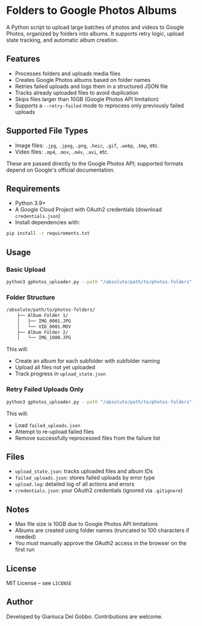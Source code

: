 # Folders to Google Photos Albums

A Python script to upload large batches of photos and videos to Google Photos, organized by folders into albums. It supports retry logic, upload state tracking, and automatic album creation.

## Features

- Processes folders and uploads media files
- Creates Google Photos albums based on folder names
- Retries failed uploads and logs them in a structured JSON file
- Tracks already uploaded files to avoid duplication
- Skips files larger than 10GB (Google Photos API limitation)
- Supports a `--retry-failed` mode to reprocess only previously failed uploads

## Supported File Types

- Image files: `.jpg`, `.jpeg`, `.png`, `.heic`, `.gif`, `.webp`, `.bmp`, etc.
- Video files: `.mp4`, `.mov`, `.m4v`, `.avi`, etc.

These are passed directly to the Google Photos API; supported formats depend on Google's official documentation.

## Requirements

- Python 3.9+
- A Google Cloud Project with OAuth2 credentials (download `credentials.json`)
- Install dependencies with:

```bash
pip install -r requirements.txt
```
## Usage

### Basic Upload
```bash
python3 gphotos_uploader.py --path "/absolute/path/to/photos-folders"
```
### Folder Structure

```bash
/absolute/path/to/photos-folders/
    ├── Album Folder 1/
    │   ├── IMG_0001.JPG
    │   └── VID_0001.MOV
    ├── Album Folder 2/
    │   └── IMG_1000.JPG
```
This will:

- Create an album for each subfolder with subfolder naming
- Upload all files not yet uploaded
- Track progress in `upload_state.json`

### Retry Failed Uploads Only

```bash
python3 gphotos_uploader.py --path "/absolute/path/to/photos-folders" --retry-failed
```

This will:

- Load `failed_uploads.json`
- Attempt to re-upload failed files
- Remove successfully reprocessed files from the failure list

## Files

- `upload_state.json`: tracks uploaded files and album IDs
- `failed_uploads.json`: stores failed uploads by error type
- `upload.log`: detailed log of all actions and errors
- `credentials.json`: your OAuth2 credentials (ignored via `.gitignore`)

## Notes

- Max file size is 10GB due to Google Photos API limitations
- Albums are created using folder names (truncated to 100 characters if needed)
- You must manually approve the OAuth2 access in the browser on the first run

## License

MIT License – see `LICENSE`

## Author

Developed by Gianluca Del Gobbo. Contributions are welcome.
